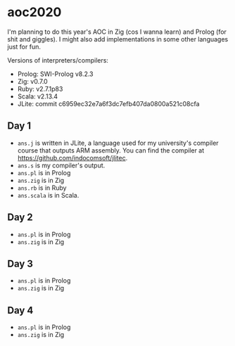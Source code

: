 # aoc2020
I'm planning to do this year's AOC in Zig (cos I wanna learn) and Prolog (for shit and giggles).
I might also add implementations in some other languages just for fun.

Versions of interpreters/compilers:
- Prolog: SWI-Prolog v8.2.3
- Zig: v0.7.0
- Ruby: v2.7.1p83
- Scala: v2.13.4
- JLite: commit c6959ec32e7a6f3dc7efb407da0800a521c08cfa

## Day 1
- `ans.j` is written in JLite, a language used for my university's compiler course that outputs ARM assembly. You can find the compiler at https://github.com/indocomsoft/jlitec.
- `ans.s` is my compiler's output.
- `ans.pl` is in Prolog
- `ans.zig` is in Zig
- `ans.rb` is in Ruby
- `ans.scala` is in Scala.

## Day 2
- `ans.pl` is in Prolog
- `ans.zig` is in Zig

## Day 3
- `ans.pl` is in Prolog
- `ans.zig` is in Zig

## Day 4
- `ans.pl` is in Prolog
- `ans.zig` is in Zig
